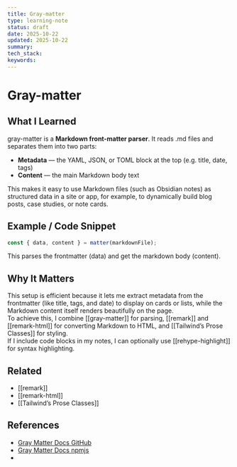 ```yaml
---
title: Gray-matter
type: learning-note
status: draft
date: 2025-10-22
updated: 2025-10-22
summary:
tech_stack:
keywords:
---
```

# Gray-matter

## What I Learned
gray-matter is a **Markdown front-matter parser**.
It reads .md files and separates them into two parts:
- **Metadata** — the YAML, JSON, or TOML block at the top (e.g. title, date, tags)
- **Content** — the main Markdown body text
    
This makes it easy to use Markdown files (such as Obsidian notes) as structured data in a site or app, for example, to dynamically build blog posts, case studies, or note cards.

## Example / Code Snippet
```js
const { data, content } = matter(markdownFile);
```

This parses the frontmatter (data) and get the markdown body (content).
## Why It Matters
This setup is efficient because it lets me extract metadata from the frontmatter (like title, tags, and date) to display on cards or lists, while the Markdown content itself renders beautifully on the page.  
To achieve this, I combine [[gray-matter]] for parsing, [[remark]] and [[remark-html]] for converting Markdown to HTML, and [[Tailwind’s Prose Classes]] for styling.  
If I include code blocks in my notes, I can optionally use [[rehype-highlight]] for syntax highlighting.

## Related 
- [[remark]]
- [[remark-html]]
- [[Tailwind’s Prose Classes]]

## References
- [Gray Matter Docs GitHub](https://github.com/jonschlinkert/gray-matter)
- [Gray Matter Docs npmjs](https://www.npmjs.com/package/gray-matter)
- 